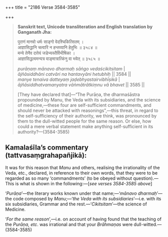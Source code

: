 +++
title = "2186 Verse 3584-3585"

+++
> **Sanskrit text, Unicode transliteration and English translation by Ganganath Jha:** 
>
> पुराणं मानवो धर्मः साङ्गो वेदश्चिकित्सितम् ।  
> आज्ञासिद्धानि चत्वारि न हन्तव्यानि हेतुभिः ॥ ३५८४ ॥  
> मन्ये तेनैव दत्तेयं जडेभ्यस्तैर्विभीषिका ।  
> आज्ञासिद्धत्वमन्यत्र वाङ्मात्रात्किंनु वा भवेत् ॥ ३५८५ ॥ 
>
> *purāṇaṃ mānavo dharmaḥ sāṅgo vedaścikitsitam* \|  
> *ājñāsiddhāni catvāri na hantavyāni hetubhiḥ* \|\| 3584 \|\|  
> *manye tenaiva datteyaṃ jaḍebhyastairvibhīṣikā* \|  
> *ājñāsiddhatvamanyatra vāṅmātrātkiṃnu vā bhavet* \|\| 3585 \|\| 
>
> [They have declared that]—“The Purāṇa, the dharmaśāstra propounded by Manu, the Veda with its subsidiaries, and the science of medicine,—these four are self-sufficient commandments, and should never be attacked with reasonings”,—this threat, in regard to the self-sufficiency of their authority, we think, was pronounced by them to the dull-witted people for the same reason. Or else, how could a mere verbal statement make anything self-sufficient in its authority?—(3584-3585)



## Kamalaśīla’s commentary (tattvasaṃgrahapañjikā):

It was for this reason that *Manu* and others, realising the irrationality of the Veda, etc., declared, in reference to their own words, that they were to be regarded as so many ‘commandments’ (to be obeyed without question).—This is what is shown in the following:—[*see verses 3584-3585 above*]

‘*Purāṇa*’—the literary works known under that name;—‘*mānavo dharmaḥ*’—the code composed by *Manu*;—‘*the Veda with its subsidiaries*’—i.e. with its six subsidiaries, Grammar and the rest.—‘*Cikitsitam*’—the science of Medicine.

‘*For the same reason*’,—i.e. on account of having found that the teaching of the *Purāṇa, etc*. was irrational and that your *Brāhmaṇas* were dull-witted.—(3584-3585)


